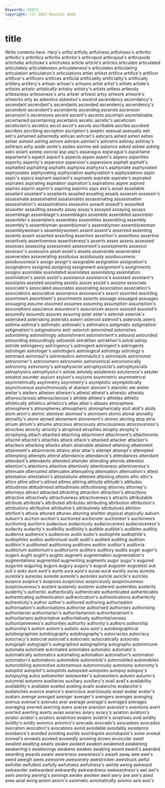 ```yaml
---
Keywords: 23472 
Copyright: (C) 2017 Ryuichi Ueda
---
```


# title

Write contents here.
rtery's artful artfully artfulness artfulness's arthritic arthritic's arthritics arthritis arthritis's
arthropod arthropod's arthropods artichoke artichoke's artichokes article article's articles articulate
articulated articulately articulateness articulateness's articulates articulating articulation articulation's articulations artier
artiest artifice artifice's artificer artificer's artificers artifices artificial artificiality artificiality's
artificially artillery artillery's artisan artisan's artisans artist artist's artiste artiste's
artistes artistic artistically artistry artistry's artists artless artlessly artlessness artlessness's
arts artsier artsiest artsy artwork artwork's artworks arty as asbestos
asbestos's ascend ascendancy ascendancy's ascendant ascendant's ascendants ascended ascendency ascendency's
ascendent ascendent's ascendents ascending ascends ascension ascension's ascensions ascent ascent's
ascents ascertain ascertainable ascertained ascertaining ascertains ascetic ascetic's asceticism asceticism's
ascetics ascot ascot's ascots ascribable ascribe ascribed ascribes ascribing ascription
ascription's aseptic asexual asexually ash ash's ashamed ashamedly ashcan ashcan's
ashcans ashed ashen ashes ashier ashiest ashing ashore ashram ashram's
ashrams ashtray ashtray's ashtrays ashy aside aside's asides asinine ask
askance asked askew asking asks aslant asleep asocial asp asp's
asparagus asparagus's aspartame aspartame's aspect aspect's aspects aspen aspen's aspens
asperities asperity asperity's aspersion aspersion's aspersions asphalt asphalt's asphalted asphalting
asphalts asphyxia asphyxia's asphyxiate asphyxiated asphyxiates asphyxiating asphyxiation asphyxiation's asphyxiations
aspic aspic's aspics aspirant aspirant's aspirants aspirate aspirate's aspirated aspirates
aspirating aspiration aspiration's aspirations aspire aspired aspires aspirin aspirin's aspiring
aspirins asps ass's assail assailable assailant assailant's assailants assailed assailing
assails assassin assassin's assassinate assassinated assassinates assassinating assassination assassination's assassinations
assassins assault assault's assaulted assaulter assaulting assaults assay assay's assayed
assaying assays assemblage assemblage's assemblages assemble assembled assembler assembler's assemblers
assembles assemblies assembling assembly assembly's assemblyman assemblyman's assemblymen assemblywoman assemblywoman's
assemblywomen assent assent's assented assenting assents assert asserted asserting assertion
assertion's assertions assertive assertively assertiveness assertiveness's asserts asses assess assessed
assesses assessing assessment assessment's assessments assessor assessor's assessors asset asset's
assets asseverate asseverated asseverates asseverating assiduous assiduously assiduousness assiduousness's assign
assign's assignable assignation assignation's assignations assigned assigning assignment assignment's assignments
assigns assimilate assimilated assimilates assimilating assimilation assimilation's assist assist's assistance
assistance's assistant assistant's assistants assisted assisting assists assize assize's assizes
associate associate's associated associates associating association association's associations associative assonance
assonance's assort assorted assorting assortment assortment's assortments assorts assuage assuaged
assuages assuaging assume assumed assumes assuming assumption assumption's assumptions assurance
assurance's assurances assure assured assured's assuredly assureds assures assuring aster
aster's asterisk asterisk's asterisked asterisking asterisks astern asteroid asteroid's asteroids
asters asthma asthma's asthmatic asthmatic's asthmatics astigmatic astigmatism astigmatism's astigmatisms
astir astonish astonished astonishes astonishing astonishingly astonishment astonishment's astound astounded
astounding astoundingly astounds astrakhan astrakhan's astral astray astride astringency astringency's
astringent astringent's astringents astrologer astrologer's astrologers astrological astrology astrology's astronaut
astronaut's astronautics astronautics's astronauts astronomer astronomer's astronomers astronomic astronomical astronomically
astronomy astronomy's astrophysicist astrophysicist's astrophysicists astrophysics astrophysics's astute astutely astuteness
astuteness's astuter astutest asunder asylum asylum's asylums asymmetric asymmetrical asymmetrically
asymmetry asymmetry's asymptotic asymptotically asynchronous asynchronously at atavism atavism's atavistic
ate atelier atelier's ateliers atheism atheism's atheist atheist's atheistic atheists
atherosclerosis atherosclerosis's athlete athlete's athletes athletic athletically athletics athletics's atlas
atlas's atlases atmosphere atmosphere's atmospheres atmospheric atmospherically atoll atoll's atolls
atom atom's atomic atomiser atomiser's atomisers atoms atonal atonality atonality's
atone atoned atonement atonement's atones atoning atop atria atrium atrium's
atriums atrocious atrociously atrociousness atrociousness's atrocities atrocity atrocity's atrophied atrophies
atrophy atrophy's atrophying attach attached attaching attachment attachment's attachments attaché
attaché's attachés attack attack's attacked attacker attacker's attackers attacking attacks
attain attainable attained attaining attainment attainment's attainments attains attar attar's
attempt attempt's attempted attempting attempts attend attendance attendance's attendances attendant
attendant's attendants attended attender attending attends attention attention's attentions attentive
attentively attentiveness attentiveness's attenuate attenuated attenuates attenuating attenuation attenuation's attest
attestation attestation's attestations attested attesting attests attic attic's attics attire
attire's attired attires attiring attitude attitude's attitudes attitudinise attitudinised attitudinises
attitudinising attorney attorney's attorneys attract attracted attracting attraction attraction's attractions
attractive attractively attractiveness attractiveness's attracts attributable attribute attribute's attributed attributes
attributing attribution attribution's attributions attributive attributive's attributively attributives attrition attrition's
attune attuned attunes attuning atwitter atypical atypically auburn auburn's auction
auction's auctioned auctioneer auctioneer's auctioneers auctioning auctions audacious audaciously audaciousness
audaciousness's audacity audacity's audibility audibility's audible audible's audibles audibly audience
audience's audiences audio audio's audiophile audiophile's audiophiles audios audiovisual audit
audit's audited auditing audition audition's auditioned auditioning auditions auditor auditor's
auditoria auditorium auditorium's auditoriums auditors auditory audits auger auger's augers
aught aught's aughts augment augmentation augmentation's augmentations augmented augmenting augments
augur augur's augured auguries auguring augurs augury augury's august auguster
augustest auk auk's auks aunt aunt's aunts aura aura's aurae
aural aurally auras aureola aureola's aureolas aureole aureole's aureoles auricle
auricle's auricles auspice auspice's auspices auspicious auspiciously auspiciousness auspiciousness's austere
austerely austerer austerest austerities austerity austerity's authentic authentically authenticate authenticated
authenticates authenticating authentication authentication's authentications authenticity authenticity's author author's authored
authoring authorisation authorisation's authorisations authorise authorised authorises authorising authoritarian authoritarian's
authoritarianism authoritarianism's authoritarians authoritative authoritatively authoritativeness authoritativeness's authorities authority authority's
authors authorship authorship's autism autism's autistic auto auto's autobiographical autobiographies
autobiography autobiography's autocracies autocracy autocracy's autocrat autocrat's autocratic autocratically autocrats
autograph autograph's autographed autographing autographs autoimmune automata automate automated automates
automatic automatic's automatically automatics automating automation automation's automaton automaton's automatons
automobile automobile's automobiled automobiles automobiling automotive autonomous autonomously autonomy autonomy's
autopilot autopilot's autopilots autopsied autopsies autopsy autopsy's autopsying autos autoworker
autoworker's autoworkers autumn autumn's autumnal autumns auxiliaries auxiliary auxiliary's avail
avail's availability availability's available availed availing avails avalanche avalanche's avalanches
avarice avarice's avaricious avariciously avast avatar avatar's avatars avenge avenged
avenger avenger's avengers avenges avenging avenue avenue's avenues aver average
average's averaged averages averaging averred averring avers averse aversion aversion's
aversions avert averted averting averts avian aviaries aviary aviary's aviation
aviation's aviator aviator's aviators aviatrices aviatrix aviatrix's aviatrixes avid avidity
avidity's avidly avionics avionics's avocado avocado's avocadoes avocados avocation avocation's
avocations avoid avoidable avoidably avoidance avoidance's avoided avoiding avoids avoirdupois
avoirdupois's avow avowal avowal's avowals avowed avowedly avowing avows avuncular
await awaited awaiting awaits awake awaked awaken awakened awakening awakening's
awakenings awakens awakes awaking award award's awarded awarding awards aware
awareness awareness's awash away awe awe's awed aweigh awes awesome
awesomely awestricken awestruck awful awfuller awfullest awfully awfulness awfulness's awhile
awing awkward awkwarder awkwardest awkwardly awkwardness awkwardness's awl awl's awls
awning awning's awnings awoke awoken awol awry axe axe's axed
axes axial axing axiom axiom's axiomatic axiomatically axioms axis axis's
